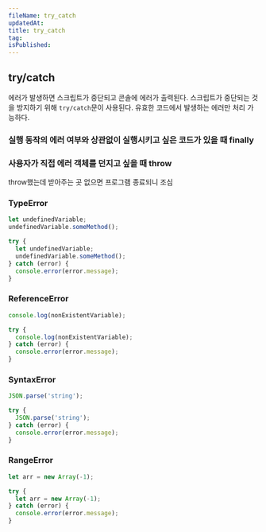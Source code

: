 ```yaml
---
fileName: try_catch
updatedAt:
title: try_catch
tag:
isPublished:
---
```


## try/catch

에러가 발생하면 스크립트가 중단되고 콘솔에 에러가 출력된다. 스크립트가 중단되는 것을 방지하기 위해 `try/catch`문이 사용된다. 유효한 코드에서 발생하는 에러만 처리 가능하다.

### 실행 동작의 에러 여부와 상관없이 실행시키고 싶은 코드가 있을 때 finally

### 사용자가 직접 에러 객체를 던지고 싶을 때 throw

throw했는데 받아주는 곳 없으면 프로그램 종료되니 조심

<!-- todo: 내용 보완 필요 -->

### TypeError

```js
let undefinedVariable;
undefinedVariable.someMethod();
```

```js
try {
  let undefinedVariable;
  undefinedVariable.someMethod();
} catch (error) {
  console.error(error.message);
}
```

### ReferenceError

```js
console.log(nonExistentVariable);
```

```js
try {
  console.log(nonExistentVariable);
} catch (error) {
  console.error(error.message);
}
```

### SyntaxError

```js
JSON.parse('string');
```

```js
try {
  JSON.parse('string');
} catch (error) {
  console.error(error.message);
}
```

### RangeError

```js
let arr = new Array(-1);
```

```js
try {
  let arr = new Array(-1);
} catch (error) {
  console.error(error.message);
}
```
